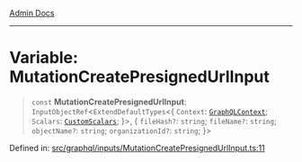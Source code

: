[Admin Docs](/)

***

# Variable: MutationCreatePresignedUrlInput

> `const` **MutationCreatePresignedUrlInput**: `InputObjectRef`\<`ExtendDefaultTypes`\<\{ `Context`: [`GraphQLContext`](../../../context/type-aliases/GraphQLContext.md); `Scalars`: [`CustomScalars`](../../../scalars/type-aliases/CustomScalars.md); \}\>, \{ `fileHash?`: `string`; `fileName?`: `string`; `objectName?`: `string`; `organizationId?`: `string`; \}\>

Defined in: [src/graphql/inputs/MutationCreatePresignedUrlInput.ts:11](https://github.com/gautam-divyanshu/talawa-api/blob/84910820371ade6fdca33545b3a0fc1e929731b2/src/graphql/inputs/MutationCreatePresignedUrlInput.ts#L11)
